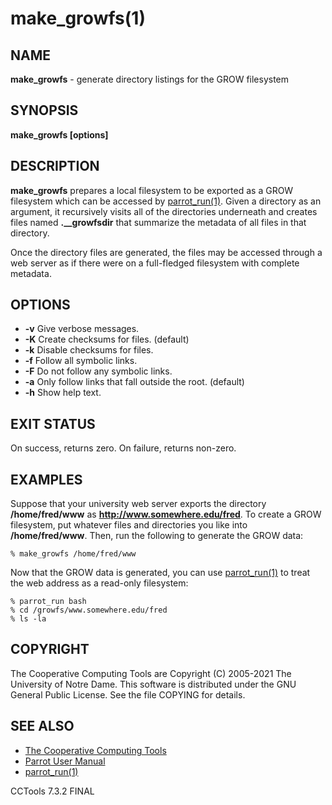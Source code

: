 






















# make_growfs(1)

## NAME
**make_growfs** - generate directory listings for the GROW filesystem

## SYNOPSIS
****make_growfs [options] <directory>****

## DESCRIPTION

**make_growfs** prepares a local filesystem to be exported as
a GROW filesystem which can be accessed by [parrot_run(1)](parrot_run.md).
Given a directory as an argument, it recursively visits all of
the directories underneath and creates files named **.__growfsdir**
that summarize the metadata of all files in that directory.

Once the directory files are generated, the files may be accessed
through a web server as if there were on a full-fledged filesystem
with complete metadata.

## OPTIONS


- **-v** Give verbose messages.
- **-K** Create checksums for files. (default)
- **-k** Disable checksums for files.
- **-f** Follow all symbolic links.
- **-F** Do not follow any symbolic links.
- **-a** Only follow links that fall outside the root.  (default)
- **-h** Show help text.


## EXIT STATUS
On success, returns zero.  On failure, returns non-zero.

## EXAMPLES

Suppose that your university web server exports the
directory **/home/fred/www** as **http://www.somewhere.edu/fred**.
To create a GROW filesystem, put whatever files and directories you
like into **/home/fred/www**.  Then, run the following to generate
the GROW data:

```
% make_growfs /home/fred/www
```

Now that the GROW data is generated, you can use [parrot_run(1)](parrot_run.md)
to treat the web address as a read-only filesystem:

```
% parrot_run bash
% cd /growfs/www.somewhere.edu/fred
% ls -la
```

## COPYRIGHT

The Cooperative Computing Tools are Copyright (C) 2005-2021 The University of Notre Dame.  This software is distributed under the GNU General Public License.  See the file COPYING for details.

## SEE ALSO


- [The Cooperative Computing Tools]("http://ccl.cse.nd.edu/software/manuals")
- [Parrot User Manual]("http://ccl.cse.nd.edu/software/manuals/parrot.html")
- [parrot_run(1)](parrot_run.md)


CCTools 7.3.2 FINAL
